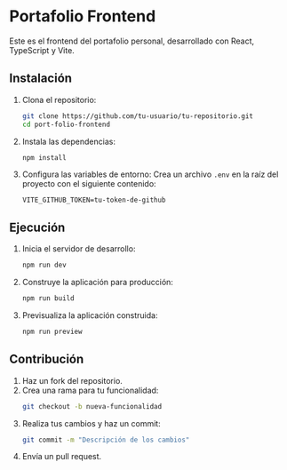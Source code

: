 # Portafolio Frontend

Este es el frontend del portafolio personal, desarrollado con React, TypeScript y Vite.

## Instalación

1. Clona el repositorio:
   ```bash
   git clone https://github.com/tu-usuario/tu-repositorio.git
   cd port-folio-frontend
   ```

2. Instala las dependencias:
   ```bash
   npm install
   ```

3. Configura las variables de entorno:
   Crea un archivo `.env` en la raíz del proyecto con el siguiente contenido:
   ```
   VITE_GITHUB_TOKEN=tu-token-de-github
   ```

## Ejecución

1. Inicia el servidor de desarrollo:
   ```bash
   npm run dev
   ```

2. Construye la aplicación para producción:
   ```bash
   npm run build
   ```

3. Previsualiza la aplicación construida:
   ```bash
   npm run preview
   ```

## Contribución

1. Haz un fork del repositorio.
2. Crea una rama para tu funcionalidad:
   ```bash
   git checkout -b nueva-funcionalidad
   ```
3. Realiza tus cambios y haz un commit:
   ```bash
   git commit -m "Descripción de los cambios"
   ```
4. Envía un pull request.